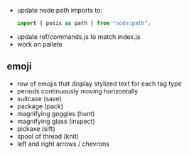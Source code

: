 * update node:path imports to:
  ```js
  import { posix as path } from "node:path";
  ```
* update ref/commands.js to match index.js
* work on pallete

## emoji

* row of emojis that display stylized text for each tag type
* periods continuously moving horizontally
* suitcase (save)
* package (pack)
* magnifying goggles (hunt)
* magnifying glass (inspect)
* pickaxe (sift)
* spool of thread (knit)
* left and right arrows / chevrons